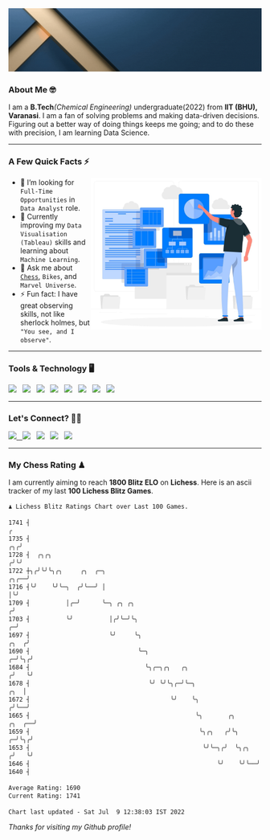   <img src= "https://github.com/Laxman-Lakhan/Laxman-Lakhan/blob/master/Assets/Header.gif">

### About Me 🤓

I am a **B.Tech**_(Chemical Engineering)_ undergraduate(2022) from **IIT (BHU), Varanasi**. I am a fan of solving problems and making data-driven decisions. Figuring out a better way of doing things keeps me going; and to do these with precision, I am learning Data Science.

---

### A Few Quick Facts ⚡️
<img align="right" alt="Coding" width="340" src="https://github.com/Laxman-Lakhan/Laxman-Lakhan/blob/master/Assets/Data_Vector.jpg">   

- 🤝 I’m looking for `Full-Time Opportunities` in `Data Analyst` role.
- 📖 Currently improving my `Data Visualisation (Tableau)` skills and learning about `Machine Learning`.
- 💬 Ask me about [`Chess`](https://lichess.org/@/YourKingIsInDanger), `Bikes`, and `Marvel Universe`.
- ⚡️ Fun fact: I have great observing skills, not like sherlock holmes, but `"You see, and I observe"`.

---
### Tools & Technology 🖥

<img src="https://img.shields.io/badge/Python-white?logo=Python&logoColor=ColorName&style=ShieldStyle" /> &nbsp;
<img src="https://img.shields.io/badge/MySQL-white?logo=MySQL&logoColor=ColorName&style=ShieldStyle" /> &nbsp;
<img src="https://img.shields.io/badge/Tableau-white?logo=Tableau&logoColor=ColorName&style=ShieldStyle" /> &nbsp;
<img src="https://img.shields.io/badge/Excel-white?logo=Microsoft+Excel&logoColor=196F3D&style=ShieldStyle" /> &nbsp;
<img src="https://img.shields.io/badge/Jupyter-white?logo=Jupyter&logoColor=ColorName&style=ShieldStyle" /> &nbsp;
<img src="https://img.shields.io/badge/pandas-white?logo=Pandas&logoColor=000080&style=ShieldStyle" /> &nbsp;
<img src="https://img.shields.io/badge/numpy-white?logo=Numpy&logoColor=85C1E9&style=ShieldStyle" /> &nbsp;
<img src="https://img.shields.io/badge/scikit learn-white?logo=Scikit+Learn&logoColor=ColorName&style=ShieldStyle" /> &nbsp;



---

### Let's Connect? 🫳🏻

<a href="mailto:laxmansingh.lakhan@gmail.com"> <img src="https://img.icons8.com/fluent/48/000000/gmail.png" width="3.5%"/> &nbsp;
[<img src="https://img.icons8.com/color/48/000000/linkedin.png" width="3.5%"/>](https://www.linkedin.com/in/laxman-lakhan/)  &nbsp;
[<img src="https://img.icons8.com/fluent/48/000000/facebook-new.png" width="3.5%"/>](https://www.facebook.com/s.laxmanlakhan/)  &nbsp;
[<img src="https://img.icons8.com/fluent/48/000000/instagram-new.png" width="3.5%"/>](https://www.instagram.com/laxman.lakhan/)  &nbsp;
[<img src="https://img.icons8.com/color/48/000000/twitter.png" width="3.5%"/>](https://twitter.com/laxman__lakhan)  &nbsp;

 ---
  
### My Chess Rating ♟
  
I am currently aiming to reach **1800 Blitz ELO** on **Lichess**. Here is an ascii tracker of my last **100 Lichess Blitz Games**.

  ```
  ♟︎ 𝙻𝚒𝚌𝚑𝚎𝚜𝚜 𝙱𝚕𝚒𝚝𝚣 𝚁𝚊𝚝𝚒𝚗𝚐𝚜 𝙲𝚑𝚊𝚛𝚝 𝚘𝚟𝚎𝚛 𝙻𝚊𝚜𝚝 𝟷00 𝙶𝚊𝚖𝚎𝚜.
  
1741 ┤                                                                                                  ╭
1735 ┤                                                                                               ╭╮╭╯
1728 ┤  ╭╮╭╮                                                                                        ╭╯╰╯
1722 ┼╮╭╯╰╯╰╮╭╮     ╭╮  ╭─╮                                                                    ╭╮╭──╯
1716 ┤╰╯    ╰╯╰─╮  ╭╯╰──╯ │                                                                    │╰╯
1709 ┤          │╭─╯      ╰─╮ ╭╮ ╭╮                                                           ╭╯
1703 ┤          ╰╯          │╭╯╰─╯╰╮                                                        ╭─╯
1697 ┤                      ╰╯     ╰╮                                                  ╭╮  ╭╯
1690 ┤                              ╰─╮                                              ╭─╯╰╮╭╯
1684 ┤                                ╰╮╭─╮╭╮   ╭╮                                  ╭╯   ╰╯
1678 ┤                                 ╰╯ ╰╯╰╮╭─╯╰─╮                            ╭╮  │
1672 ┤                                       ╰╯    ╰╮                          ╭╯╰──╯
1665 ┤                                              ╰╮       ╭╮         ╭╮  ╭──╯
1659 ┤                                               ╰╮╭╮   ╭╯╰╮      ╭─╯╰╮╭╯
1653 ┤                                                ╰╯╰─╮╭╯  ╰╮╭╮  ╭╯   ╰╯
1646 ┤                                                    ╰╯    ╰╯╰──╯
1640 ┤ 

Average Rating: 1690
Current Rating: 1741

Chart last updated - Sat Jul  9 12:38:03 IST 2022  
  ```
  
  
*Thanks for visiting my Github profile!*
